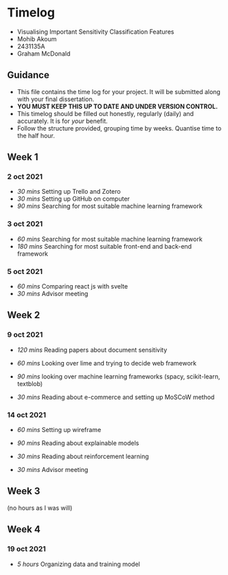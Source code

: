 # Timelog

-  Visualising Important Sensitivity Classification Features
-  Mohib Akoum
-  2431135A
-  Graham McDonald

## Guidance

-  This file contains the time log for your project. It will be submitted along with your final dissertation.
-  **YOU MUST KEEP THIS UP TO DATE AND UNDER VERSION CONTROL.**
-  This timelog should be filled out honestly, regularly (daily) and accurately. It is for _your_ benefit.
-  Follow the structure provided, grouping time by weeks. Quantise time to the half hour.

## Week 1

### 2 oct 2021

-  _30 mins_ Setting up Trello and Zotero
-  _30 mins_ Setting up GitHub on computer
-  _90 mins_ Searching for most suitable machine learning framework

### 3 oct 2021

-  _60 mins_ Searching for most suitable machine learning framework
-  _180 mins_ Searching for most suitable front-end and back-end framework

### 5 oct 2021

-  _60 mins_ Comparing react js with svelte
-  _30 mins_ Advisor meeting

## Week 2

### 9 oct 2021

-  _120 mins_ Reading papers about document sensitivity

-  _60 mins_ Looking over lime and trying to decide web framework

-  _90 mins_ looking over machine learning frameworks (spacy, scikit-learn, textblob)

-  _30 mins_ Reading about e-commerce and setting up MoSCoW method

### 14 oct 2021

-  _60 mins_ Setting up wireframe

-  _90 mins_ Reading about explainable models

-  _30 mins_ Reading about reinforcement learning

-  _30 mins_ Advisor meeting

## Week 3

(no hours as I was will)

## Week 4

### 19 oct 2021

-  _5 hours_ Organizing data and training model
